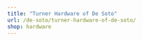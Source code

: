 ```yaml
---
title: "Turner Hardware of De Soto"
url: /de-soto/turner-hardware-of-de-soto/
shop: hardware
---
```

